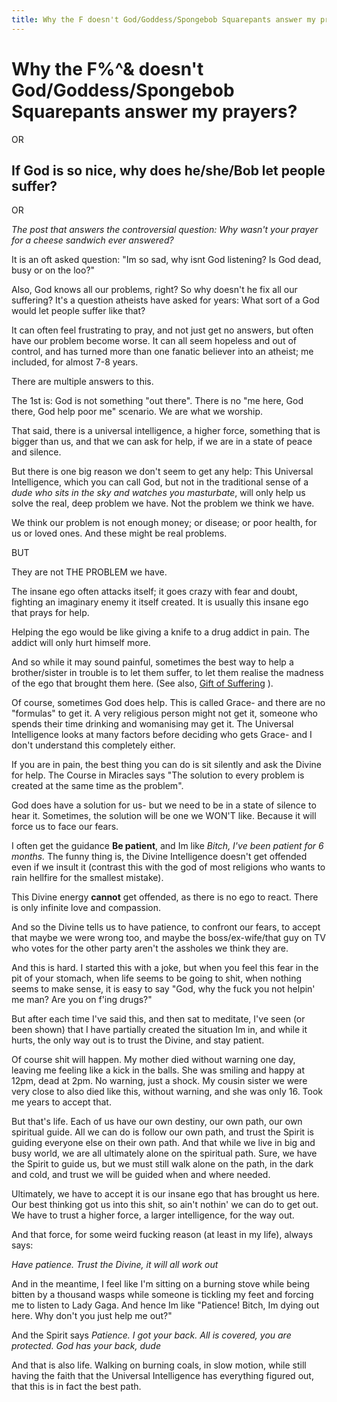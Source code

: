```yaml
---
title: Why the F doesn't God/Goddess/Spongebob Squarepants answer my prayers?
---
```


# Why the F%^& doesn't God/Goddess/Spongebob Squarepants answer my prayers?

OR

## If God is so nice, why does he/she/Bob let people suffer?

OR

*The post that answers the controversial question: Why wasn't your prayer for a cheese sandwich ever answered?*


It is an oft asked question: "Im so sad, why isnt God listening? Is God dead, busy or on the loo?"

Also, God knows all our problems, right? So why doesn't he fix all our suffering? It's a question atheists have asked for years: What sort of a God would let people suffer like that?




It can often feel frustrating to pray, and not just get no answers, but often have our problem become worse. It can all seem hopeless and out of control, and has turned more than one fanatic believer into an atheist; me included, for almost 7-8 years.

There are multiple answers to this.

The 1st is: God is not something "out there". There is no "me here, God there, God help poor me" scenario. We are what we worship.

That said, there is a universal intelligence, a higher force, something that is bigger than us, and that we can ask for help, if we are in a state of peace and silence.

But there is one big reason we don't seem to get any help: This Universal Intelligence, which you can call God, but  not in the traditional sense of a *dude who sits in the sky and watches you masturbate*, will only help us solve the real, deep problem we have. Not the problem we think we have.

We think our problem is not enough money; or disease; or poor health, for us or loved ones. And these might be real problems.

BUT

They are not THE PROBLEM we have.



The insane ego often attacks itself; it goes crazy with fear and doubt, fighting an imaginary enemy it itself created. It is usually this insane ego that prays for help.

Helping the ego would be like giving a knife to a drug addict in pain. The addict will only hurt himself more.

And so while it may sound painful, sometimes the best way to help a brother/sister in trouble is to let them suffer, to let them realise the madness of the ego that brought them here. (See also, [Gift of Suffering](/gift-of-suffering) ).

Of course, sometimes God does help. This is called Grace- and there are no "formulas" to get it. A very religious person might not get it, someone who spends their time drinking and womanising may get it. The Universal Intelligence looks at many factors before deciding who gets Grace- and I don't understand this completely either.

If you are in pain, the best thing you can do is sit silently and ask the Divine for help. The Course in Miracles says "The solution to every problem is created at the same time as the problem".

God does have a solution for us- but we need to be in a state of silence to hear it. Sometimes, the solution will be one we WON'T like. Because it will force us to face our fears.

I often get the guidance **Be patient**, and Im like *Bitch, I've been patient for 6 months.* The funny thing is, the Divine Intelligence doesn't get offended even if we insult it (contrast this with the god of most religions who wants to rain hellfire for the smallest mistake).

This Divine energy **cannot** get offended, as there is no ego to react. There is only infinite love and compassion.

And so the Divine tells us to have patience, to confront our fears, to accept that maybe we were wrong too, and maybe the boss/ex-wife/that guy on TV who votes for the other party aren't the assholes we think they are.

And this is hard. I started this with a joke, but when you feel this fear in the pit of your stomach, when life seems to be going to shit, when nothing seems to make sense, it is easy to say "God, why the fuck you not helpin' me man? Are you on f'ing drugs?"

But after each time I've said this, and then sat to meditate, I've seen (or been shown) that I have partially created the situation Im in, and while it hurts, the only way out is to trust the Divine, and stay patient.

Of course shit will happen. My mother died without warning one day, leaving me feeling like a kick in the balls. She was smiling and happy at 12pm, dead at 2pm. No warning, just a shock. My cousin sister we were very close to also died like this, without warning, and she was only 16. Took me years to accept that.

 But that's life. Each of us have our own destiny, our own path, our own spiritual guide. All we can do is follow our own path, and trust the Spirit is guiding everyone else on their own path. And that while we live in big and busy world, we are all ultimately alone on the spiritual path. Sure, we have the Spirit to guide us, but we must still walk alone on the path, in the dark and cold, and trust we will be guided when and where needed.

Ultimately, we have to accept it is our insane ego that has brought us here. Our best thinking got us into this shit, so ain't nothin' we can do to get out. We have to trust a higher force, a larger intelligence, for the way out.

And that force, for some weird fucking reason (at least in my life), always says:

*Have patience. Trust the Divine, it will all work out*

And in the meantime, I feel like I'm sitting on a burning stove while being bitten by a thousand wasps while someone is tickling my feet and forcing me to listen to Lady Gaga. And hence Im like "Patience! Bitch, Im dying out here. Why don't you just help me out?"

And the Spirit says *Patience. I got your back. All is covered, you are protected. God has your back, dude*


And that is also life. Walking on burning coals, in slow motion, while still having the faith that the Universal Intelligence has everything figured out, that this is in fact the best path.

